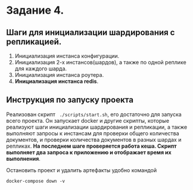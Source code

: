 # Задание 4.

## Шаги для инициализации шардирования c репликацией.

1. Инициализация инстанса конфигурации.
2. Инициализация 2-х инстансов(шардов), а также по одной реплике для каждого шарда.
3. Инициализация инстанса роутера.
4. **Инициализация инстанса redis**.

## Инструкция по запуску проекта

Реализован скрипт ``` ./scripts/start.sh```, его достаточно для запуска всего проекта. Он запускает docker и другие скрипты, которые реализуют шаги инициализации шардирования и репликации, а также выполняют запросы к инстансам для проверки общего количества документов, и проверки количества документов в разных шардах и репликах. **На последнем шаге проверяется работа кеша. Скрипт выполняет два запроса к приложению и отображает время их выполнения**.

Остановить проект и удалить артефакты удобно командой

`docker-compose down -v`
